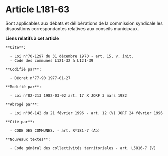 # Article L181-63

Sont applicables aux débats et délibérations de la commission syndicale les dispositions correspondantes relatives aux
conseils municipaux.

**Liens relatifs à cet article**

	**Cite**:

	  - Loi n°70-1297 du 31 décembre 1970 - art. 15, v. init.
	  - Code des communes L121-32 à L121-39

	**Codifié par**:

	  - Décret n°77-90 1977-01-27

	**Modifié par**:

	  - Loi n°82-213 1982-03-02 art. 17 X JORF 3 mars 1982

	**Abrogé par**:

	  - Loi n°96-142 du 21 février 1996 - art. 12 (V) JORF 24 février 1996

	**Cité par**:

	  - CODE DES COMMUNES. - art. R*181-7 (Ab)

	**Nouveaux textes**:

	  - Code général des collectivités territoriales - art. L5816-7 (V)
